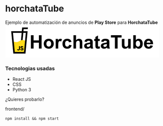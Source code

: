 # horchataTube

Ejemplo de automatización de anuncios de **Play Store** para **HorchataTube**
![horchataTube](horchatatube.png)

### Tecnologias usadas

* React JS
* CSS
* Python 3

¿Quieres probarlo?

frontend/
```
npm install && npm start
```
